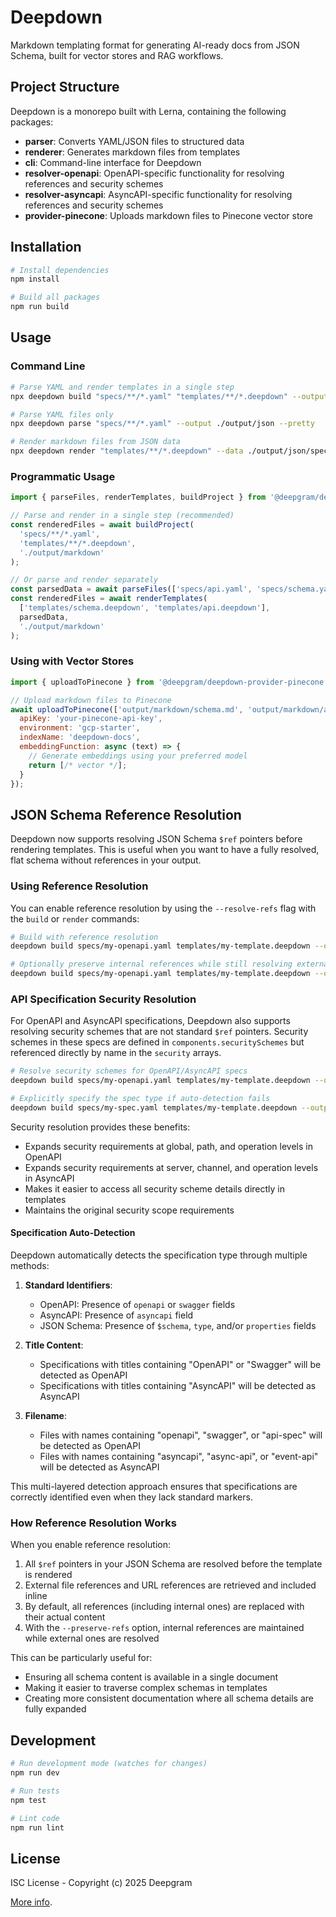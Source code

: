 # Deepdown

Markdown templating format for generating AI-ready docs from JSON Schema, built for vector stores and RAG workflows.

## Project Structure

Deepdown is a monorepo built with Lerna, containing the following packages:

- **parser**: Converts YAML/JSON files to structured data
- **renderer**: Generates markdown files from templates
- **cli**: Command-line interface for Deepdown
- **resolver-openapi**: OpenAPI-specific functionality for resolving references and security schemes
- **resolver-asyncapi**: AsyncAPI-specific functionality for resolving references and security schemes
- **provider-pinecone**: Uploads markdown files to Pinecone vector store

## Installation

```bash
# Install dependencies
npm install

# Build all packages
npm run build
```

## Usage

### Command Line

```bash
# Parse YAML and render templates in a single step
npx deepdown build "specs/**/*.yaml" "templates/**/*.deepdown" --output ./output/markdown

# Parse YAML files only
npx deepdown parse "specs/**/*.yaml" --output ./output/json --pretty

# Render markdown files from JSON data
npx deepdown render "templates/**/*.deepdown" --data ./output/json/spec.json --output ./output/markdown
```

### Programmatic Usage

```javascript
import { parseFiles, renderTemplates, buildProject } from '@deepgram/deepdown';

// Parse and render in a single step (recommended)
const renderedFiles = await buildProject(
  'specs/**/*.yaml',
  'templates/**/*.deepdown',
  './output/markdown'
);

// Or parse and render separately
const parsedData = await parseFiles(['specs/api.yaml', 'specs/schema.yaml']);
const renderedFiles = await renderTemplates(
  ['templates/schema.deepdown', 'templates/api.deepdown'],
  parsedData,
  './output/markdown'
);
```

### Using with Vector Stores

```javascript
import { uploadToPinecone } from '@deepgram/deepdown-provider-pinecone';

// Upload markdown files to Pinecone
await uploadToPinecone(['output/markdown/schema.md', 'output/markdown/api.md'], {
  apiKey: 'your-pinecone-api-key',
  environment: 'gcp-starter',
  indexName: 'deepdown-docs',
  embeddingFunction: async (text) => {
    // Generate embeddings using your preferred model
    return [/* vector */];
  }
});
```

## JSON Schema Reference Resolution

Deepdown now supports resolving JSON Schema `$ref` pointers before rendering templates. This is useful when you want to have a fully resolved, flat schema without references in your output.

### Using Reference Resolution

You can enable reference resolution by using the `--resolve-refs` flag with the `build` or `render` commands:

```bash
# Build with reference resolution
deepdown build specs/my-openapi.yaml templates/my-template.deepdown --output docs/output --resolve-refs

# Optionally preserve internal references while still resolving external ones
deepdown build specs/my-openapi.yaml templates/my-template.deepdown --output docs/output --resolve-refs --preserve-refs
```

### API Specification Security Resolution

For OpenAPI and AsyncAPI specifications, Deepdown also supports resolving security schemes that are not standard `$ref` pointers. Security schemes in these specs are defined in `components.securitySchemes` but referenced directly by name in the `security` arrays.

```bash
# Resolve security schemes for OpenAPI/AsyncAPI specs
deepdown build specs/my-openapi.yaml templates/my-template.deepdown --output docs/output --resolve-refs --resolve-security

# Explicitly specify the spec type if auto-detection fails
deepdown build specs/my-spec.yaml templates/my-template.deepdown --output docs/output --resolve-refs --resolve-security --spec-type openapi
```

Security resolution provides these benefits:

- Expands security requirements at global, path, and operation levels in OpenAPI
- Expands security requirements at server, channel, and operation levels in AsyncAPI
- Makes it easier to access all security scheme details directly in templates
- Maintains the original security scope requirements

#### Specification Auto-Detection

Deepdown automatically detects the specification type through multiple methods:

1. **Standard Identifiers**:
   - OpenAPI: Presence of `openapi` or `swagger` fields
   - AsyncAPI: Presence of `asyncapi` field
   - JSON Schema: Presence of `$schema`, `type`, and/or `properties` fields

2. **Title Content**:
   - Specifications with titles containing "OpenAPI" or "Swagger" will be detected as OpenAPI
   - Specifications with titles containing "AsyncAPI" will be detected as AsyncAPI

3. **Filename**:
   - Files with names containing "openapi", "swagger", or "api-spec" will be detected as OpenAPI
   - Files with names containing "asyncapi", "async-api", or "event-api" will be detected as AsyncAPI

This multi-layered detection approach ensures that specifications are correctly identified even when they lack standard markers.

### How Reference Resolution Works

When you enable reference resolution:

1. All `$ref` pointers in your JSON Schema are resolved before the template is rendered
2. External file references and URL references are retrieved and included inline
3. By default, all references (including internal ones) are replaced with their actual content
4. With the `--preserve-refs` option, internal references are maintained while external ones are resolved

This can be particularly useful for:

- Ensuring all schema content is available in a single document
- Making it easier to traverse complex schemas in templates
- Creating more consistent documentation where all schema details are fully expanded

## Development

```bash
# Run development mode (watches for changes)
npm run dev

# Run tests
npm test

# Lint code
npm run lint
```

## License

ISC License - Copyright (c) 2025 Deepgram

[More info](LICENSE).
